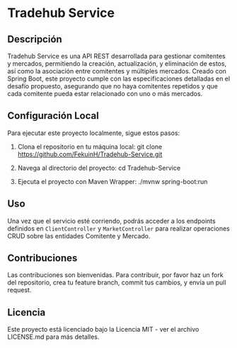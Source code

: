 # Tradehub Service

## Descripción
Tradehub Service es una API REST desarrollada para gestionar comitentes y mercados, permitiendo la creación, actualización, y eliminación de estos, así como la asociación entre comitentes y múltiples mercados. Creado con Spring Boot, este proyecto cumple con las especificaciones detalladas en el desafío propuesto, asegurando que no haya comitentes repetidos y que cada comitente pueda estar relacionado con uno o más mercados.

## Configuración Local
Para ejecutar este proyecto localmente, sigue estos pasos:

1. Clona el repositorio en tu máquina local:
git clone https://github.com/FekuinH/Tradehub-Service.git

2. Navega al directorio del proyecto:
cd Tradehub-Service

3. Ejecuta el proyecto con Maven Wrapper:
./mvnw spring-boot:run



## Uso
Una vez que el servicio esté corriendo, podrás acceder a los endpoints definidos en `ClientController` y `MarketController` para realizar operaciones CRUD sobre las entidades Comitente y Mercado.

## Contribuciones
Las contribuciones son bienvenidas. Para contribuir, por favor haz un fork del repositorio, crea tu feature branch, commit tus cambios, y envía un pull request.

## Licencia
Este proyecto está licenciado bajo la Licencia MIT - ver el archivo LICENSE.md para más detalles.
